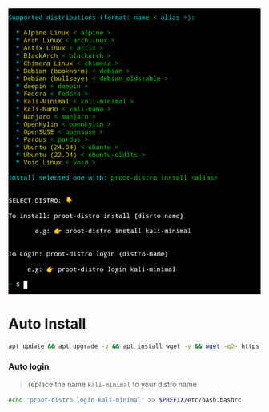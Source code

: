 <img src="https://github.com/xiv3r/termux-proot-distro/blob/main/installer/proot.png">

# Auto Install
```sh
apt update && apt upgrade -y && apt install wget -y && wget -qO- https://raw.githubusercontent.com/xiv3r/termux-proot-distro/refs/heads/main/config/installer.sh | sh
```

### Auto login
> replace the name `kali-minimal` to your distro name
```sh
echo "proot-distro login kali-minimal" >> $PREFIX/etc/bash.bashrc
```
